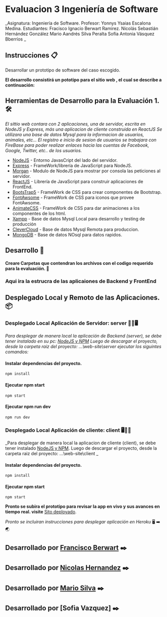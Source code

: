 # Evaluacion 3 Ingeniería de Software

_Asignatura: Ingeniería de Software.
Profesor: Yonnys Ysaias Escalona Medina.
Estudiantes: Fracisco Ignacio Berwart Ramirez.
             Nicolás Sebastián Hernández González
             Mario Aandrés Silva Peralta
             Sofía Antonia Vásquez Bberríos
_



## Instrucciones 📋

Desarrollar un prototipo de software del caso escogido.

**El desarrollo consistirá un pototipo para el sitio web , el cual se describe a continuación:**



## Herramientas de Desarrollo para la Evaluación 1. 🛠️

_El sittio web contara con 2 aplicaciones, una de servidor, escrita en NodeJS y Express, más una aplicacion de cliente construida en ReactJS
Se utilizara una base de datos Mysql para la informacion de usuarios, animales, etc...
El registro e inicio de sesion de usuarios se trabajara con FireBase para poder realizar enlaces hacia las cuentas de Facebook, Google, Twitter, etc.. de los usuarios._

* [NodeJS](http:///_) - Entorno JavasCript del lado del servidor.
* [Express](https://_/) - FrameWork/librería de JavaScript para NodeJS.
* [Morgan](https://_/) - Modulo de NodeJS para mostrar por consola las peticiones al servidor.
* [ReactJS](https://_/) - Librería de JavaScript para construir aplicaciones de FrontEnd.
* [BootsTrap5](https://_/) - FrameWork de CSS para crear componentes de Bootstrap.
* [FontAwsome](https://_/) - FrameWork de CSS para iconos que provee FontAwsome.
* [AnimateCSS](https://_/) - FrameWork de CSS para dar animaciones a los componentes de los html.
* [Xampp](https://_/) - Base de datos Mysql Local para desarrollo y testing de producción
* [CleverCloud](https://_/) - Base de datos Mysql Remota para produccion.
* [MongoDB](https://_/) - Base de datos NOsql para datos rapidos.



## Desarrollo 🚀

#### Creare Carpetas que contendran los archivos con el codigo requerido para la evaluación. 📂

### Aqui ira la estrucra de las aplicaiones de Backend y FrontEnd



## Desplegado Local y Remoto de las Aplicaciones. 📦

### Desplegado Local Aplicación de Servidor: server 👨‍💻🖥️

_Para desplegar de manera local la aplicación de Backend (server), se debe tener instalado en su pc: [NodeJS y NPM](https://nodejs.org/es/) 
Luego de descargar el proyecto, desde la carpeta raiz del proyecto: ...\web-site\server
ejecutar los siguintes comandos:_

#### Instalar dependencias del proyecto.

```
npm install
```
#### Ejecutar npm start

```
npm start
```

#### Ejecutar npm run dev

```
npm run dev
```

### Desplegado Local Aplicación de cliente: client 🖥️🙆‍♂️
_Para desplegar de manera local la aplicacion de cliente (client), se debe tener instalado [NodeJS y NPM](https://nodejs.org/es/).
Luego de descargar el proyecto, desde la carpeta raiz del proyecto: ...\web-site\client _
#### Instalar dependencias del proyecto.

```
npm install
```
#### Ejecutar npm start

```
npm start
```


**Pronto se subira el prototipo para revisar la app en vivo y sus avances en tiempo real.
visite** [Sito deployado](https:///).

*Pronto se incluiran instrucciones para desplegar aplicación en Heroku* 🖥️ ➡️ 🌏


## Desarrollado por [Francisco Berwart](https://github.com/Panchober27) ✒️
## Desarrollado por [Nicolas Hernandez](https://github.com/nicoseba) ✒️
## Desarrollado por [Mario Silva](https://github.com/MegaRayloc) ✒️
## Desarrollado por [Sofia Vazquez] ✒️




